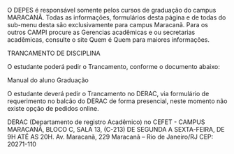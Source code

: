 O DEPES é responsável somente pelos cursos de graduação do campus MARACANÃ. Todas as informações, formulários desta página e de todas do sub-menu desta são exclusivamente para campus Maracanã. Para os outros CAMPI procure as Gerencias acadêmicas e ou secretarias acadêmicas, consulte o site Quem é Quem para maiores informações.

 

TRANCAMENTO DE DISCIPLINA

O estudante poderá pedir o Trancamento, conforme o documento abaixo:

Manual do aluno Graduação

O estudante deverá pedir o Trancamento no DERAC, via formulário de requerimento no balcão do DERAC de forma presencial, neste momento não existe opção de pedidos online.

DERAC (Departamento de registro Acadêmico) no CEFET - CAMPUS MARACANÃ, BLOCO C, SALA 13, (C-213) DE SEGUNDA A SEXTA-FEIRA, DE 9H ATÉ AS 20H. Av. Maracanã, 229 Maracanã – Rio de Janeiro/RJ CEP: 20271-110
